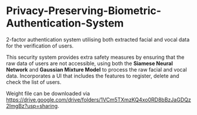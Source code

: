 # Privacy-Preserving-Biometric-Authentication-System
2-factor authentication system utilising both extracted facial and vocal data for the verification of users. 

This security system provides extra safety measures by ensuring that the raw data of users are not accessible, using both the **Siamese Neural Network** and **Gaussian Mixture Model** to process the raw facial and vocal data. Incorporates a UI that includes the features to register, delete and check the list of users.

Weight file can be downloaded via https://drive.google.com/drive/folders/1VCm5TXmzKQ4xo0RD8bBzJaGDQz2ImgBz?usp=sharing.
